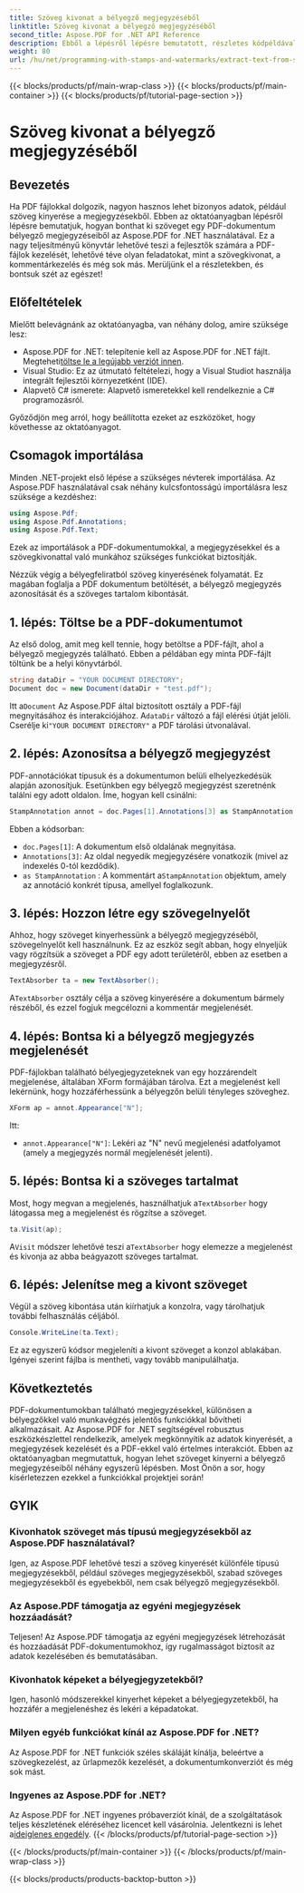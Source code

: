 ```yaml
---
title: Szöveg kivonat a bélyegző megjegyzéséből
linktitle: Szöveg kivonat a bélyegző megjegyzéséből
second_title: Aspose.PDF for .NET API Reference
description: Ebből a lépésről lépésre bemutatott, részletes kódpéldával kiegészített oktatóanyagból megtudhatja, hogyan bonthat ki szöveget egy PDF-formátumú bélyegjegyzetből az Aspose.PDF for .NET használatával.
weight: 80
url: /hu/net/programming-with-stamps-and-watermarks/extract-text-from-stamp-annotation/
---
```


{{< blocks/products/pf/main-wrap-class >}}
{{< blocks/products/pf/main-container >}}
{{< blocks/products/pf/tutorial-page-section >}}

# Szöveg kivonat a bélyegző megjegyzéséből

## Bevezetés

Ha PDF fájlokkal dolgozik, nagyon hasznos lehet bizonyos adatok, például szöveg kinyerése a megjegyzésekből. Ebben az oktatóanyagban lépésről lépésre bemutatjuk, hogyan bonthat ki szöveget egy PDF-dokumentum bélyegző megjegyzéseiből az Aspose.PDF for .NET használatával. Ez a nagy teljesítményű könyvtár lehetővé teszi a fejlesztők számára a PDF-fájlok kezelését, lehetővé téve olyan feladatokat, mint a szövegkivonat, a kommentárkezelés és még sok más. Merüljünk el a részletekben, és bontsuk szét az egészet!

## Előfeltételek

Mielőtt belevágnánk az oktatóanyagba, van néhány dolog, amire szüksége lesz:

-  Aspose.PDF for .NET: telepítenie kell az Aspose.PDF for .NET fájlt. Megteheti[töltse le a legújabb verziót innen](https://releases.aspose.com/pdf/net/).
- Visual Studio: Ez az útmutató feltételezi, hogy a Visual Studiot használja integrált fejlesztői környezetként (IDE).
- Alapvető C# ismerete: Alapvető ismeretekkel kell rendelkeznie a C# programozásról.

Győződjön meg arról, hogy beállította ezeket az eszközöket, hogy követhesse az oktatóanyagot.

## Csomagok importálása

Minden .NET-projekt első lépése a szükséges névterek importálása. Az Aspose.PDF használatával csak néhány kulcsfontosságú importálásra lesz szüksége a kezdéshez:

```csharp
using Aspose.Pdf;
using Aspose.Pdf.Annotations;
using Aspose.Pdf.Text;
```

Ezek az importálások a PDF-dokumentumokkal, a megjegyzésekkel és a szövegkivonattal való munkához szükséges funkciókat biztosítják.

Nézzük végig a bélyegfeliratból szöveg kinyerésének folyamatát. Ez magában foglalja a PDF dokumentum betöltését, a bélyegző megjegyzés azonosítását és a szöveges tartalom kibontását.

## 1. lépés: Töltse be a PDF-dokumentumot

Az első dolog, amit meg kell tennie, hogy betöltse a PDF-fájlt, ahol a bélyegző megjegyzés található. Ebben a példában egy minta PDF-fájlt töltünk be a helyi könyvtárból.

```csharp
string dataDir = "YOUR DOCUMENT DIRECTORY";
Document doc = new Document(dataDir + "test.pdf");
```

 Itt a`Document` Az Aspose.PDF által biztosított osztály a PDF-fájl megnyitásához és interakciójához. A`dataDir` változó a fájl elérési útját jelöli. Cserélje ki`"YOUR DOCUMENT DIRECTORY"` a PDF tárolási útvonalával.

## 2. lépés: Azonosítsa a bélyegző megjegyzést

PDF-annotációkat típusuk és a dokumentumon belüli elhelyezkedésük alapján azonosítjuk. Esetünkben egy bélyegző megjegyzést szeretnénk találni egy adott oldalon. Íme, hogyan kell csinálni:

```csharp
StampAnnotation annot = doc.Pages[1].Annotations[3] as StampAnnotation;
```

Ebben a kódsorban:
- `doc.Pages[1]`: A dokumentum első oldalának megnyitása.
- `Annotations[3]`: Az oldal negyedik megjegyzésére vonatkozik (mivel az indexelés 0-tól kezdődik).
- `as StampAnnotation` : A kommentárt a`StampAnnotation` objektum, amely az annotáció konkrét típusa, amellyel foglalkozunk.

## 3. lépés: Hozzon létre egy szövegelnyelőt

Ahhoz, hogy szöveget kinyerhessünk a bélyegző megjegyzéséből, szövegelnyelőt kell használnunk. Ez az eszköz segít abban, hogy elnyeljük vagy rögzítsük a szöveget a PDF egy adott területéről, ebben az esetben a megjegyzésről.

```csharp
TextAbsorber ta = new TextAbsorber();
```

 A`TextAbsorber` osztály célja a szöveg kinyerésére a dokumentum bármely részéből, és ezzel fogjuk megcélozni a kommentár megjelenését.

## 4. lépés: Bontsa ki a bélyegző megjegyzés megjelenését

PDF-fájlokban található bélyegjegyzeteknek van egy hozzárendelt megjelenése, általában XForm formájában tárolva. Ezt a megjelenést kell lekérnünk, hogy hozzáférhessünk a bélyegzőn belüli tényleges szöveghez.

```csharp
XForm ap = annot.Appearance["N"];
```

Itt:
- `annot.Appearance["N"]`: Lekéri az "N" nevű megjelenési adatfolyamot (amely a megjegyzés normál megjelenését jelenti).

## 5. lépés: Bontsa ki a szöveges tartalmat

 Most, hogy megvan a megjelenés, használhatjuk a`TextAbsorber` hogy látogassa meg a megjelenést és rögzítse a szöveget.

```csharp
ta.Visit(ap);
```

 A`Visit` módszer lehetővé teszi a`TextAbsorber` hogy elemezze a megjelenést és kivonja az abba beágyazott szöveges tartalmat.

## 6. lépés: Jelenítse meg a kivont szöveget

Végül a szöveg kibontása után kiírhatjuk a konzolra, vagy tárolhatjuk további felhasználás céljából.

```csharp
Console.WriteLine(ta.Text);
```

Ez az egyszerű kódsor megjeleníti a kivont szöveget a konzol ablakában. Igényei szerint fájlba is mentheti, vagy tovább manipulálhatja.

## Következtetés

PDF-dokumentumokban található megjegyzésekkel, különösen a bélyegzőkkel való munkavégzés jelentős funkciókkal bővítheti alkalmazásait. Az Aspose.PDF for .NET segítségével robusztus eszközkészlettel rendelkezik, amelyek megkönnyítik az adatok kinyerését, a megjegyzések kezelését és a PDF-ekkel való értelmes interakciót. Ebben az oktatóanyagban megmutattuk, hogyan lehet szöveget kinyerni a bélyegző megjegyzéseiből néhány egyszerű lépésben. Most Önön a sor, hogy kísérletezzen ezekkel a funkciókkal projektjei során!

## GYIK

### Kivonhatok szöveget más típusú megjegyzésekből az Aspose.PDF használatával?  
Igen, az Aspose.PDF lehetővé teszi a szöveg kinyerését különféle típusú megjegyzésekből, például szöveges megjegyzésekből, szabad szöveges megjegyzésekből és egyebekből, nem csak bélyegző megjegyzésekből.

### Az Aspose.PDF támogatja az egyéni megjegyzések hozzáadását?  
Teljesen! Az Aspose.PDF támogatja az egyéni megjegyzések létrehozását és hozzáadását PDF-dokumentumokhoz, így rugalmasságot biztosít az adatok kezelésében és bemutatásában.

### Kivonhatok képeket a bélyegjegyzetekből?  
Igen, hasonló módszerekkel kinyerhet képeket a bélyegjegyzetekből, ha hozzáfér a megjelenéshez és lekéri a képadatokat.

### Milyen egyéb funkciókat kínál az Aspose.PDF for .NET?  
Az Aspose.PDF for .NET funkciók széles skáláját kínálja, beleértve a szövegkezelést, az űrlapmezők kezelését, a dokumentumkonverziót és még sok mást.

### Ingyenes az Aspose.PDF for .NET?  
 Az Aspose.PDF for .NET ingyenes próbaverziót kínál, de a szolgáltatások teljes készletének eléréséhez licencet kell vásárolnia. Jelentkezni is lehet a[ideiglenes engedély](https://purchase.aspose.com/temporary-license/).
{{< /blocks/products/pf/tutorial-page-section >}}

{{< /blocks/products/pf/main-container >}}
{{< /blocks/products/pf/main-wrap-class >}}

{{< blocks/products/products-backtop-button >}}
